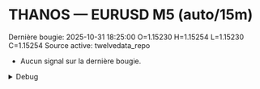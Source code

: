 # THANOS — EURUSD M5 (auto/15m)
Dernière bougie: 2025-10-31 18:25:00  O=1.15230  H=1.15254  L=1.15230  C=1.15254
Source active: twelvedata_repo

- Aucun signal sur la dernière bougie.

<details><summary>Debug</summary>

- TD_API_KEY manquant.

</details>